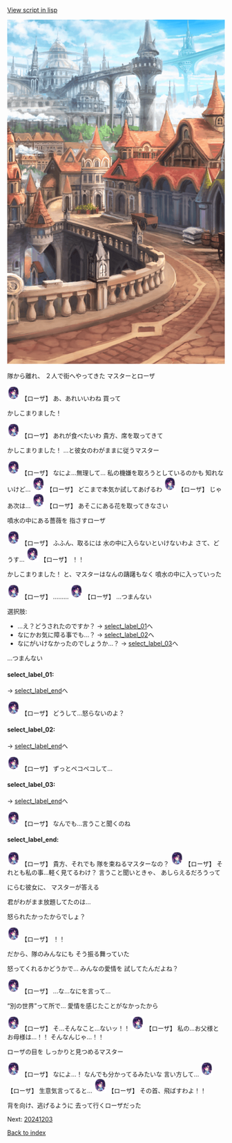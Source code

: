 [View script in lisp](../scripts/20241202.txt)

![town.png](../images/backgrounds/town.png)

隊から離れ、
２人で街へやってきた
マスターとローザ

<img src="../images/units/202411.png" alt="202411.png" height="34"/>
【ローザ】
あ、あれいいわね
買って

かしこまりました！

<img src="../images/units/202411.png" alt="202411.png" height="34"/>
【ローザ】
あれが食べたいわ
貴方、席を取ってきて

かしこまりました！
…と彼女のわがままに従うマスター

<img src="../images/units/202411.png" alt="202411.png" height="34"/>
【ローザ】
なによ…無理して…
私の機嫌を取ろうとしているのかも
知れないけど…

<img src="../images/units/202411.png" alt="202411.png" height="34"/>
【ローザ】
どこまで本気か試してあげるわ

<img src="../images/units/202411.png" alt="202411.png" height="34"/>
【ローザ】
じゃあ次は…

<img src="../images/units/202411.png" alt="202411.png" height="34"/>
【ローザ】
あそこにある花を取ってきなさい

噴水の中にある薔薇を
指さすローザ

<img src="../images/units/202411.png" alt="202411.png" height="34"/>
【ローザ】
ふふん、取るには
水の中に入らないといけないわよ
さて、どうす…

<img src="../images/units/202411.png" alt="202411.png" height="34"/>
【ローザ】
！！

かしこまりました！
と、マスターはなんの躊躇もなく
噴水の中に入っていった

<img src="../images/units/202411.png" alt="202411.png" height="34"/>
【ローザ】
………

<img src="../images/units/202411.png" alt="202411.png" height="34"/>
【ローザ】
…つまんない

選択肢:
- …え？どうされたのですか？ → [select_label_01](#select_label_01)へ
- なにかお気に障る事でも…？ → [select_label_02](#select_label_02)へ
- なにがいけなかったのでしょうか…？ → [select_label_03](#select_label_03)へ

…つまんない

#### select_label_01:
 → [select_label_end](#select_label_end)へ

<img src="../images/units/202411.png" alt="202411.png" height="34"/>
【ローザ】
どうして…怒らないのよ？

#### select_label_02:
 → [select_label_end](#select_label_end)へ

<img src="../images/units/202411.png" alt="202411.png" height="34"/>
【ローザ】
ずっとペコペコして…

#### select_label_03:
 → [select_label_end](#select_label_end)へ

<img src="../images/units/202411.png" alt="202411.png" height="34"/>
【ローザ】
なんでも…言うこと聞くのね

#### select_label_end:

<img src="../images/units/202411.png" alt="202411.png" height="34"/>
【ローザ】
貴方、それでも
隊を束ねるマスターなの？

<img src="../images/units/202411.png" alt="202411.png" height="34"/>
【ローザ】
それとも私の事…軽く見てるわけ？
言うこと聞いときゃ、
あしらえるだろうって

にらむ彼女に、
マスターが答える

君がわがまま放題してたのは…

怒られたかったからでしょ？

<img src="../images/units/202411.png" alt="202411.png" height="34"/>
【ローザ】
！！

だから、隊のみんなにも
そう振る舞っていた

怒ってくれるかどうかで…
みんなの愛情を
試してたんだよね？

<img src="../images/units/202411.png" alt="202411.png" height="34"/>
【ローザ】
…な…なにを言って…

“別の世界”って所で…
愛情を感じたことがなかったから

<img src="../images/units/202411.png" alt="202411.png" height="34"/>
【ローザ】
そ…そんなこと…ないッ！！

<img src="../images/units/202411.png" alt="202411.png" height="34"/>
【ローザ】
私の…お父様とお母様は…！！
そんなんじゃ…！！

ローザの目を
しっかりと見つめるマスター

<img src="../images/units/202411.png" alt="202411.png" height="34"/>
【ローザ】
なによ…！
なんでも分かってるみたいな
言い方して…

<img src="../images/units/202411.png" alt="202411.png" height="34"/>
【ローザ】
生意気言ってると…

<img src="../images/units/202411.png" alt="202411.png" height="34"/>
【ローザ】
その首、飛ばすわよ！！

背を向け、逃げるように
去って行くローザだった


Next: [20241203](20241203.md)

[Back to index](index.md)
